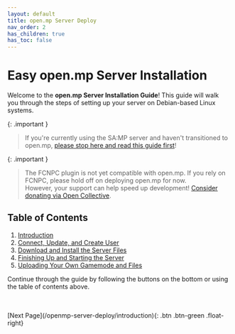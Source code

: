 ```yaml
---
layout: default
title: open.mp Server Deploy
nav_order: 2
has_children: true
has_toc: false
---
```


# Easy open.mp Server Installation

Welcome to the **open.mp Server Installation Guide**! This guide will walk you through the steps of setting up your server on Debian-based Linux systems.

{: .important }
> If you're currently using the SA:MP server and haven't transitioned to open.mp, [please stop here and read this guide first](https://github.com/adib-yg/openmp-server-installation)!

{: .important }
> The FCNPC plugin is not yet compatible with open.mp. If you rely on FCNPC, please hold off on deploying open.mp for now.  
> However, your support can help speed up development! [Consider donating via Open Collective](https://opencollective.com/openmultiplayer).

## Table of Contents

1. [Introduction](/openmp-server-deploy/introduction)
2. [Connect, Update, and Create User](/openmp-server-deploy/part-a)
3. [Download and Install the Server Files](/openmp-server-deploy/part-b)
4. [Finishing Up and Starting the Server](/openmp-server-deploy/part-c)
5. [Uploading Your Own Gamemode and Files](/openmp-server-deploy/part-d)

Continue through the guide by following the buttons on the bottom or using the table of contents above.

<br>
<br>
[Next Page](/openmp-server-deploy/introduction){: .btn .btn-green .float-right}
<br>
<br>